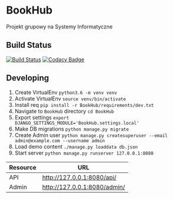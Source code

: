 # BookHub
Projekt grupowy na Systemy Informatyczne

## Build Status
[![Build Status](https://travis-ci.org/rogemus/BookHub.svg?branch=master)](https://travis-ci.org/rogemus/BookHub)
[![Codacy Badge](https://api.codacy.com/project/badge/Grade/4ff4087c832b45d4a46eb3bd8157fc6e)](https://www.codacy.com/app/bookhub-corporation/BookHub?utm_source=github.com&amp;utm_medium=referral&amp;utm_content=rogemus/BookHub&amp;utm_campaign=Badge_Grade)

## Developing
1. Create VirtualEnv ```python3.6 -m venv venv```
2. Activate VirtualEnv ```source venv/bin/activate```
3. Install req ```pip install -r BookHub/requirements/dev.txt```
4. Navigate to ```BookHub``` directory ```cd BookHub```
5. Export settings ```export DJANGO_SETTINGS_MODULE='BookHub.settings.local'```
6. Make DB migrations ```python manage.py migrate```
7. Create Admin user ```python manage.py createsuperuser --email admin@example.com --username admin```
8. Load demo content ```./manage.py loaddata db.json```
9. Start server ```python manage.py runserver 127.0.0.1:8080```

Resource | URL
--- | ---
API|http://127.0.0.1:8080/api/
Admin|http://127.0.0.1:8080/admin/


